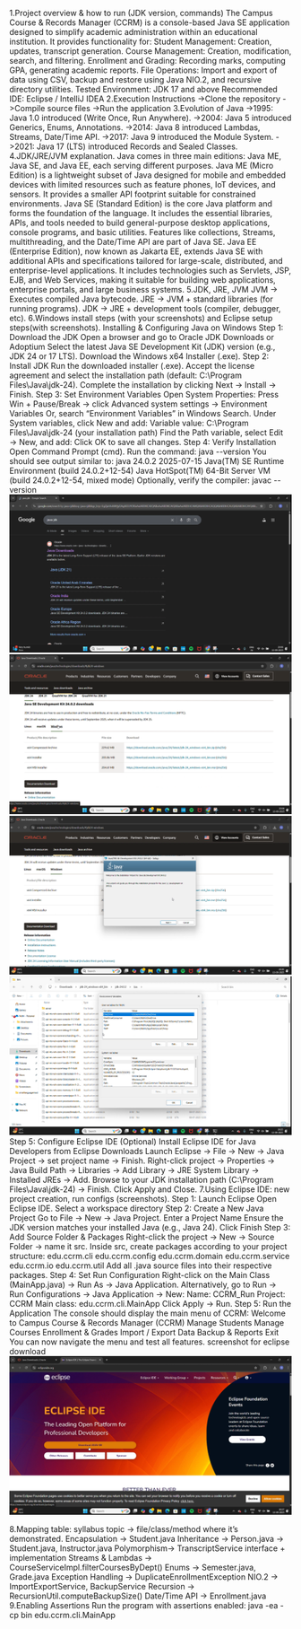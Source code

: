 1.Project overview & how to run (JDK version, commands)
The Campus Course & Records Manager (CCRM) is a console-based Java SE application designed to simplify academic administration within an educational institution. It provides functionality for:
Student Management: Creation, updates, transcript generation.
Course Management: Creation, modification, search, and filtering.
Enrollment and Grading: Recording marks, computing GPA, generating academic reports.
File Operations: Import and export of data using CSV, backup and restore using Java NIO.2, and recursive directory utilities.
Tested Environment: JDK 17 and above
Recommended IDE: Eclipse / IntelliJ IDEA
2.Execution Instructions
->Clone the repository
->Compile source files
->Run the application
3.Evolution of Java
->1995: Java 1.0 introduced (Write Once, Run Anywhere).
->2004: Java 5 introduced Generics, Enums, Annotations.
->2014: Java 8 introduced Lambdas, Streams, Date/Time API.
->2017: Java 9 introduced the Module System.
->2021: Java 17 (LTS) introduced Records and Sealed Classes.
4.JDK/JRE/JVM explanation.
Java comes in three main editions: Java ME, Java SE, and Java EE, each serving different purposes. Java ME (Micro Edition) is a lightweight subset of Java designed for mobile and embedded devices with limited resources such as feature phones, IoT devices, and sensors. It provides a smaller API footprint suitable for constrained environments. Java SE (Standard Edition) is the core Java platform and forms the foundation of the language. It includes the essential libraries, APIs, and tools needed to build general-purpose desktop applications, console programs, and basic utilities. Features like collections, Streams, multithreading, and the Date/Time API are part of Java SE. Java EE (Enterprise Edition), now known as Jakarta EE, extends Java SE with additional APIs and specifications tailored for large-scale, distributed, and enterprise-level applications. It includes technologies such as Servlets, JSP, EJB, and Web Services, making it suitable for building web applications, enterprise portals, and large business systems.
5.JDK, JRE, JVM
JVM → Executes compiled Java bytecode.
JRE → JVM + standard libraries (for running programs).
JDK → JRE + development tools (compiler, debugger, etc).
6.Windows install steps (with your screenshots) and Eclipse setup steps(with screenshots).
Installing & Configuring Java on Windows
Step 1: Download the JDK
Open a browser and go to Oracle JDK Downloads or Adoptium
Select the latest Java SE Development Kit (JDK) version (e.g., JDK 24 or 17 LTS).
Download the Windows x64 Installer (.exe).
Step 2: Install JDK
Run the downloaded installer (.exe).
Accept the license agreement and select the installation path (default: C:\Program Files\Java\jdk-24).
Complete the installation by clicking Next → Install → Finish.
Step 3: Set Environment Variables
Open System Properties:
Press Win + Pause/Break → click Advanced system settings → Environment Variables Or, search “Environment Variables” in Windows Search.
Under System variables, click New and add:
Variable value: C:\Program Files\Java\jdk-24 (your installation path)
Find the Path variable, select Edit → New, and add:
Click OK to save all changes.
Step 4: Verify Installation
Open Command Prompt (cmd).
Run the command:
java --version
You should see output similar to:
java 24.0.2 2025-07-15
Java(TM) SE Runtime Environment (build 24.0.2+12-54)
Java HotSpot(TM) 64-Bit Server VM (build 24.0.2+12-54, mixed mode)
Optionally, verify the compiler:
javac --version
![image alt](https://github.com/nidhisingh982/javaproject/blob/99bf9161d29693285643082f35cccad2b2e42a73/Screenshot%202025-09-24%20231504.png)
![image alt](https://github.com/nidhisingh982/javaproject/blob/df956157666a7692dae26ac15c1b58e3220ebbef/Screenshot%202025-09-24%20232155.png)
![image alt](https://github.com/nidhisingh982/javaproject/blob/5205d22cf3dbcfc6a895e23b75d0adc4fcf80904/Screenshot%202025-09-24%20232556.png)
![image alt](https://github.com/nidhisingh982/javaproject/blob/713e46ae8a7f0989f9b12374f751e19492881b03/Screenshot%202025-09-24%20232624.png)
Step 5: Configure Eclipse IDE (Optional)
Install Eclipse IDE for Java Developers from Eclipse Downloads
Launch Eclipse → File → New → Java Project → set project name → Finish.
Right-click project → Properties → Java Build Path → Libraries → Add Library → JRE System Library → Installed JREs → Add.
Browse to your JDK installation path (C:\Program Files\Java\jdk-24) → Finish.
Click Apply and Close.
7.Using Eclipse IDE: new project creation, run configs (screenshots).
Step 1: Launch Eclipse
Open Eclipse IDE.
Select a workspace directory 
Step 2: Create a New Java Project
Go to File → New → Java Project.
Enter a Project Name 
Ensure the JDK version matches your installed Java (e.g., Java 24).
Click Finish
Step 3: Add Source Folder & Packages
Right-click the project → New → Source Folder → name it src.
Inside src, create packages according to your project structure:
edu.ccrm.cli
edu.ccrm.config
edu.ccrm.domain
edu.ccrm.service
edu.ccrm.io
edu.ccrm.util
Add all .java source files into their respective packages.
Step 4: Set Run Configuration
Right-click on the Main Class (MainApp.java) → Run As → Java Application.
Alternatively, go to Run → Run Configurations → Java Application → New:
Name: CCRM_Run
Project: CCRM
Main class: edu.ccrm.cli.MainApp
Click Apply → Run.
Step 5: Run the Application
The console should display the main menu of CCRM:
Welcome to Campus Course & Records Manager (CCRM)
Manage Students
Manage Courses
Enrollment & Grades
Import / Export Data
Backup & Reports
Exit
You can now navigate the menu and test all features.
screenshot for eclipse download
![image alt](https://github.com/nidhisingh982/javaproject/blob/6fcbbc9bc82f1bdfa0f1a926ef6061f0b89a501c/Screenshot%202025-09-24%20232648.png)

8.Mapping table: syllabus topic → file/class/method where it’s demonstrated.
Encapsulation	-> Student.java
Inheritance ->	Person.java → Student.java, Instructor.java
Polymorphism-> TranscriptService interface + implementation
Streams & Lambdas	-> CourseServiceImpl.filterCoursesByDept()
Enums ->	Semester.java, Grade.java
Exception Handling ->	DuplicateEnrollmentException
NIO.2 ->	ImportExportService, BackupService
Recursion ->	RecursionUtil.computeBackupSize()
Date/Time API	-> Enrollment.java
9.Enabling Assertions
Run the program with assertions enabled:
java -ea -cp bin edu.ccrm.cli.MainApp
